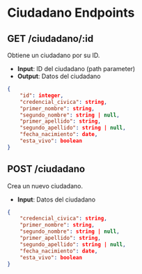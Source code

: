 # Ciudadano Endpoints

## GET /ciudadano/:id
Obtiene un ciudadano por su ID.
- **Input**: ID del ciudadano (path parameter)
- **Output**: Datos del ciudadano
```json
{
    "id": integer,
    "credencial_civica": string,
    "primer_nombre": string,
    "segundo_nombre": string | null,
    "primer_apellido": string,
    "segundo_apellido": string | null,
    "fecha_nacimiento": date,
    "esta_vivo": boolean
}
```
## POST /ciudadano
Crea un nuevo ciudadano.
- **Input**: Datos del ciudadano
```json
{
    "credencial_civica": string,
    "primer_nombre": string,
    "segundo_nombre": string | null,
    "primer_apellido": string,
    "segundo_apellido": string | null,
    "fecha_nacimiento": date,
    "esta_vivo": boolean
}
```
